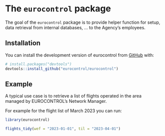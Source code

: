 
<!-- README.md is generated from README.Rmd. Please edit that file -->

# The `eurocontrol` package

<!-- badges: start -->
<!-- badges: end -->

The goal of the `eurocontrol` package is to provide helper function for
setup, data retrieval from internal databases, … to the Agency’s
employees.

## Installation

You can install the development version of eurocontrol from
[GitHub](https://github.com/) with:

``` r
# install.packages("devtools")
devtools::install_github("eurocontrol/eurocontrol")
```

## Example

A typical use case is to retrieve a list of flights operated in the area
managed by EUROCONTROL’s Network Manager.

For example for the flight list of March 2023 you can run:

``` r
library(eurocontrol)

flights_tidy(wef = "2023-01-01", til = "2023-04-01")
```

